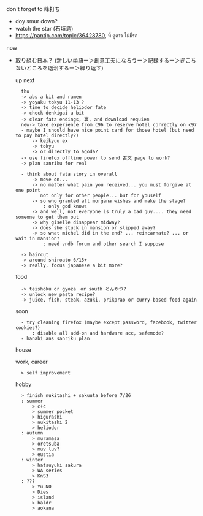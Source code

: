 don't forget to 峰打ち
- doy smur down?
- watch the star (石垣島)
- https://pantip.com/topic/36428780, ที่ ดูดาว ไม่มีรถ

now
- 取り組む日本？ (新しい単語ー＞創意工夫になろうー＞記録するー＞ぎこちないところを退治するー＞繰り返す)


	up next
	
		thu
		-> abs a bit and ramen
		-> yoyaku tokyu 11-13 ?
		-> time to decide heliodor fate
		-> check denkigai a bit
		-> clear fata endings, 裏, and download requiem
		new-> take experience from c96 to reserve hotel correctly on c97
		- maybe I should have nice point card for those hotel (but need to pay hotel directly?)
			-> keikyuu ex
			-> tokyu
			-> or directly to agoda?
		-> use firefox offline power to send 古文 page to work?
		-> plan sanriku for real
		
		- think about fata story in overall
			-> move on...
			-> no matter what pain you received... you must forgive at one point
			   not only for other people... but for youself
			-> so who granted all morgana wishes and make the stage?
				: only god knows
			-> and well, not everyone is truly a bad guy.... they need someone to get them out
			-> why giselle disappear midway?
			-> does she stuck in mansion or slipped away?
			-> so what michel did in the end? ... reincarnate? ... or wait in mansion?
				: need vndb forum and other search I suppose
		
		-> haircut
		-> around shiroato 6/15+-
		-> really, focus japanese a bit more?
		
		
	food
		
		-> teishoku or gyoza　or south とんかつ?
		-> unlock new pasta recipe?
		-> juice, fish, steak, azuki, prikprao or curry-based food again
		
	soon
		
		- try cleaning firefox (maybe except password, facebook, twitter cookies?)
			: disable all add-on and hardware acc, safemode?
		- hanabi ans sanriku plan
	house
	
	work, career
	
		> self improvement
		
	hobby
	
		> finish nukitashi + sakuuta before 7/26
		: summer
			> c+c
			> summer pocket
			> higurashi
			> nukitashi 2
			> heliodor
		: autumn
			> muramasa
			> oretsuba
			> muv luv?
			> eustia
		: winter
			> hatsuyuki sakura
			> WA series
			> KnS3
		: ???
			> Yu-NO
			> Dies
			> island
			> baldr
			> aokana

			
		
